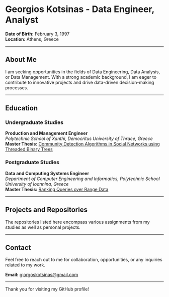 # Georgios Kotsinas - Data Engineer, Analyst

**Date of Birth:** February 3, 1997  
**Location:** Athens, Greece

---

## About Me

I am seeking opportunities in the fields of Data Engineering, Data Analysis, or Data Management. With a strong academic background, I am eager to contribute to innovative projects and drive data-driven decision-making processes.

---

## Education

### Undergraduate Studies

**Production and Management Engineer**  
*Polytechnic School of Xanthi, Democritus University of Thrace, Greece*  
**Master Thesis:** [Community Detection Algorithms in Social Networks using Threaded Binary Trees](https://github.com/kotsinas/thesis_repository)  

### Postgraduate Studies

**Data and Computing Systems Engineer**  
*Department of Computer Engineering and Informatics, Polytechnic School University of Ioannina, Greece*  
**Master Thesis:** [Ranking Queries over Range Data](https://github.com/kotsinas/HINTm_on_TOP-k)  

---

## Projects and Repositories

The repositories listed here encompass various assignments from my studies as well as personal projects.

---

## Contact

Feel free to reach out to me for collaboration, opportunities, or any inquiries related to my work.

**Email:** giorgoskotsinas@gmail.com  
 
---

Thank you for visiting my GitHub profile!
